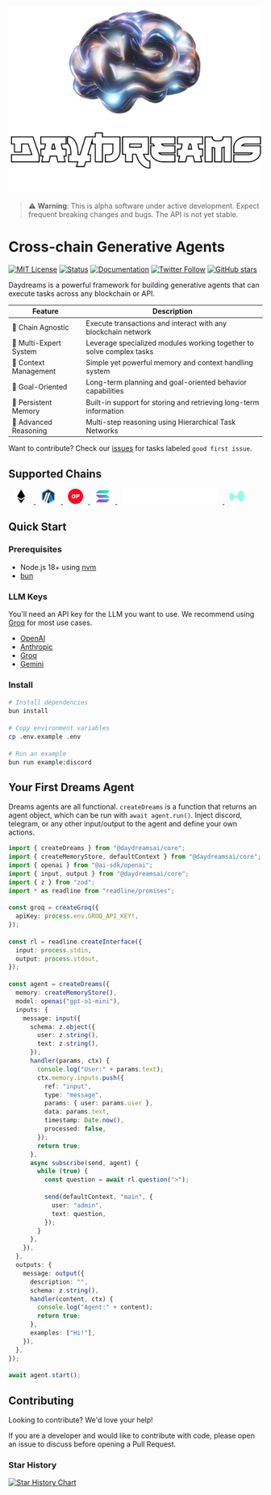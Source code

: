 <p align="center">
  <img src="./banner.png" alt="Daydreams">
</p>

> ⚠️ **Warning**: This is alpha software under active development. Expect
> frequent breaking changes and bugs. The API is not yet stable.

# Cross-chain Generative Agents

[![MIT License](https://img.shields.io/badge/License-MIT-green.svg)](https://choosealicense.com/licenses/mit/)
[![Status](https://img.shields.io/badge/Status-Alpha-orange.svg)]()
[![Documentation](https://img.shields.io/badge/Documentation-docs-blue.svg)](https://docs.daydreams.ai)
[![Twitter Follow](https://img.shields.io/twitter/follow/daydreamsai?style=social)](https://twitter.com/daydreamsagents)
[![GitHub stars](https://img.shields.io/github/stars/daydreamsai/daydreams?style=social)](https://github.com/daydreamsai/daydreams)

Daydreams is a powerful framework for building generative agents that can
execute tasks across any blockchain or API.

| Feature                | Description                                                          |
| ---------------------- | -------------------------------------------------------------------- |
| 🔗 Chain Agnostic      | Execute transactions and interact with any blockchain network        |
| 👥 Multi-Expert System | Leverage specialized modules working together to solve complex tasks |
| 🧠 Context Management  | Simple yet powerful memory and context handling system               |
| 🎯 Goal-Oriented       | Long-term planning and goal-oriented behavior capabilities           |
| 💾 Persistent Memory   | Built-in support for storing and retrieving long-term information    |
| 🤔 Advanced Reasoning  | Multi-step reasoning using Hierarchical Task Networks                |

Want to contribute? Check our
[issues](https://github.com/daydreamsai/daydreams/issues) for tasks labeled
`good first issue`.

## Supported Chains

<p> 
  <a href="#chain-support">
  <img src="./.github/eth-logo.svg" height="30" alt="Ethereum" style="margin: 0 10px;" />
  <img src="./.github/arbitrum-logo.svg" height="30" alt="Arbitrum" style="margin: 0 10px;" />
  <img src="./.github/optimism-logo.svg" height="30" alt="Optimism" style="margin: 0 10px;" />
  <img src="./.github/solana-logo.svg" height="30" alt="Hyperledger" style="margin: 0 10px;" />
  <img src="./.github/Starknet.svg" height="30" alt="StarkNet" style="margin: 0 10px;" />
  <img src="./.github/hl-logo.svg" height="30" alt="Hyperledger" style="margin: 0 10px;" />
  </a>
</p>

## Quick Start

### Prerequisites

- Node.js 18+ using [nvm](https://github.com/nvm-sh/nvm)
- [bun](https://bun.sh/)

### LLM Keys

You'll need an API key for the LLM you want to use. We recommend using
[Groq](https://groq.com/) for most use cases.

- [OpenAI](https://openai.com/)
- [Anthropic](https://anthropic.com/)
- [Groq](https://groq.com/)
- [Gemini](https://deepmind.google/technologies/gemini/)

### Install

```bash
# Install dependencies
bun install

# Copy environment variables
cp .env.example .env

# Run an example
bun run example:discord
```

## Your First Dreams Agent

Dreams agents are all functional. `createDreams` is a function that returns an
agent object, which can be run with `await agent.run()`. Inject discord,
telegram, or any other input/output to the agent and define your own actions.

```typescript
import { createDreams } from "@daydreamsai/core";
import { createMemoryStore, defaultContext } from "@daydreamsai/core";
import { openai } from "@ai-sdk/openai";
import { input, output } from "@daydreamsai/core";
import { z } from "zod";
import * as readline from "readline/promises";

const groq = createGroq({
  apiKey: process.env.GROQ_API_KEY!,
});

const rl = readline.createInterface({
  input: process.stdin,
  output: process.stdout,
});

const agent = createDreams({
  memory: createMemoryStore(),
  model: openai("gpt-o1-mini"),
  inputs: {
    message: input({
      schema: z.object({
        user: z.string(),
        text: z.string(),
      }),
      handler(params, ctx) {
        console.log("User:" + params.text);
        ctx.memory.inputs.push({
          ref: "input",
          type: "message",
          params: { user: params.user },
          data: params.text,
          timestamp: Date.now(),
          processed: false,
        });
        return true;
      },
      async subscribe(send, agent) {
        while (true) {
          const question = await rl.question(">");

          send(defaultContext, "main", {
            user: "admin",
            text: question,
          });
        }
      },
    }),
  },
  outputs: {
    message: output({
      description: "",
      schema: z.string(),
      handler(content, ctx) {
        console.log("Agent:" + content);
        return true;
      },
      examples: ["Hi!"],
    }),
  },
});

await agent.start();
```

## Contributing

Looking to contribute? We'd love your help!

If you are a developer and would like to contribute with code, please open an
issue to discuss before opening a Pull Request.

### Star History

[![Star History Chart](https://api.star-history.com/svg?repos=daydreamsai/daydreams&type=Date)](https://star-history.com/#daydreamsai/daydreams&Date)
